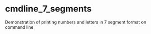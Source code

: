 # cmdline_7_segments
Demonstration of printing numbers and letters in 7 segment format on command line
